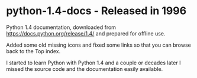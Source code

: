 # python-1.4-docs - Released in 1996

Python 1.4 documentation, downloaded from https://docs.python.org/release/1.4/ and prepared for offline use.

Added some old missing icons and fixed some links so that you can browse back to the Top index.

I started to learn Python with Python 1.4 and a couple or decades later I missed the source code and the documentation easily available.
